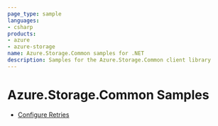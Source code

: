 ```yaml
---
page_type: sample
languages:
- csharp
products:
- azure
- azure-storage
name: Azure.Storage.Common samples for .NET
description: Samples for the Azure.Storage.Common client library
---
```


# Azure.Storage.Common Samples

- [Configure Retries](https://github.com/Azure/azure-sdk-for-net/blob/master/sdk/storage/Azure.Storage.Common/samples/Sample01a_HelloWorld.cs)
